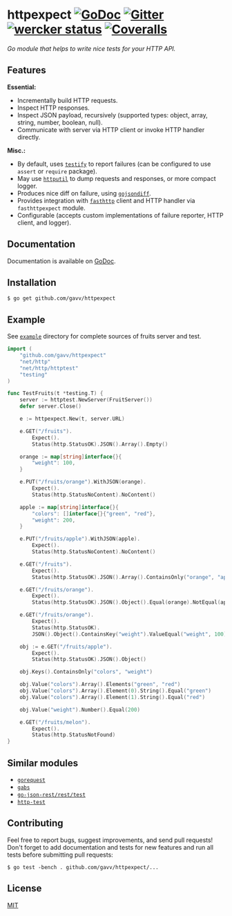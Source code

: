 # httpexpect [![GoDoc](https://godoc.org/github.com/gavv/httpexpect?status.svg)](https://godoc.org/github.com/gavv/httpexpect) [![Gitter](https://badges.gitter.im/gavv/httpexpect.svg)](https://gitter.im/gavv/httpexpect?utm_source=badge&utm_medium=badge&utm_campaign=pr-badge&utm_content=badge) [![wercker status](https://app.wercker.com/status/c4b3fecfb38bf268bd5dee93371288ee/s "Wercker")](https://app.wercker.com/project/bykey/c4b3fecfb38bf268bd5dee93371288ee) [![Coveralls](https://coveralls.io/repos/github/gavv/httpexpect/badge.svg?branch=master)](https://coveralls.io/github/gavv/httpexpect?branch=master)

*Go module that helps to write nice tests for your HTTP API.*

## Features

**Essential:**

* Incrementally build HTTP requests.
* Inspect HTTP responses.
* Inspect JSON payload, recursively (supported types: object, array, string, number, boolean, null).
* Communicate with server via HTTP client or invoke HTTP handler directly.

**Misc.:**
* By default, uses [`testify`](https://github.com/stretchr/testify/) to report failures (can be configured to use `assert` or `require` package).
* May use [`httputil`](https://golang.org/pkg/net/http/httputil/) to dump requests and responses, or more compact logger.
* Produces nice diff on failure, using [`gojsondiff`](https://github.com/yudai/gojsondiff/).
* Provides integration with [`fasthttp`](https://github.com/valyala/fasthttp/) client and HTTP handler via `fasthttpexpect` module.
* Configurable (accepts custom implementations of failure reporter, HTTP client, and logger).

## Documentation

Documentation is available on [GoDoc](https://godoc.org/github.com/gavv/httpexpect).

## Installation

```
$ go get github.com/gavv/httpexpect
```

## Example

See [`example`](example) directory for complete sources of fruits server and test.

```go
import (
	"github.com/gavv/httpexpect"
	"net/http"
	"net/http/httptest"
	"testing"
)

func TestFruits(t *testing.T) {
	server := httptest.NewServer(FruitServer())
	defer server.Close()

	e := httpexpect.New(t, server.URL)

	e.GET("/fruits").
		Expect().
		Status(http.StatusOK).JSON().Array().Empty()

	orange := map[string]interface{}{
		"weight": 100,
	}

	e.PUT("/fruits/orange").WithJSON(orange).
		Expect().
		Status(http.StatusNoContent).NoContent()

	apple := map[string]interface{}{
		"colors": []interface{}{"green", "red"},
		"weight": 200,
	}

	e.PUT("/fruits/apple").WithJSON(apple).
		Expect().
		Status(http.StatusNoContent).NoContent()

	e.GET("/fruits").
		Expect().
		Status(http.StatusOK).JSON().Array().ContainsOnly("orange", "apple")

	e.GET("/fruits/orange").
		Expect().
		Status(http.StatusOK).JSON().Object().Equal(orange).NotEqual(apple)

	e.GET("/fruits/orange").
		Expect().
		Status(http.StatusOK).
		JSON().Object().ContainsKey("weight").ValueEqual("weight", 100)

	obj := e.GET("/fruits/apple").
		Expect().
		Status(http.StatusOK).JSON().Object()

	obj.Keys().ContainsOnly("colors", "weight")

	obj.Value("colors").Array().Elements("green", "red")
	obj.Value("colors").Array().Element(0).String().Equal("green")
	obj.Value("colors").Array().Element(1).String().Equal("red")

	obj.Value("weight").Number().Equal(200)

	e.GET("/fruits/melon").
		Expect().
		Status(http.StatusNotFound)
}
```

## Similar modules

* [`gorequest`](https://github.com/parnurzeal/gorequest)
* [`gabs`](https://github.com/Jeffail/gabs)
* [`go-json-rest/rest/test`](https://godoc.org/github.com/ant0ine/go-json-rest/rest/test)
* [`http-test`](https://github.com/vsco/http-test)

## Contributing

Feel free to report bugs, suggest improvements, and send pull requests! Don't forget to add documentation and tests for new features and run all tests before submitting pull requests:

```
$ go test -bench . github.com/gavv/httpexpect/...
```

## License

[MIT](LICENSE)
